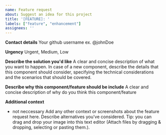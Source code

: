 ```yaml
---
name: Feature request
about: Suggest an idea for this project
title: '[FEATURE]: '
labels: ["feature", "enhancement"]
assignees: ''
---
```


**Contact details**
Your github username ex. @johnDoe

**Urgency**
Urgent, Medium, Low

**Describe the solution you'd like**
A clear and concise description of what you want to happen.
In case of a new component, describe the details that this component should consider, specifying the technical considerations and the scenarios that should be covered.

**Describe why this component/feature should be include**
A clear and concise description of why do you think this component/feature

**Additional context**
- not neccessary
Add any other context or screenshots about the feature request here. Describe alternatives you've considered. Tip: you can drag and drop your image into this text editor (Attach files by dragging & dropping, selecting or pasting them.).